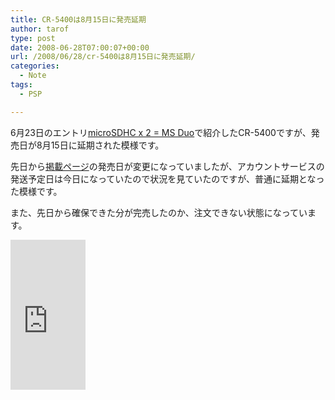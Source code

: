 ```yaml
---
title: CR-5400は8月15日に発売延期
author: tarof
type: post
date: 2008-06-28T07:00:07+00:00
url: /2008/06/28/cr-5400は8月15日に発売延期/
categories:
  - Note
tags:
  - PSP

---
```

6月23日のエントリ[microSDHC x 2 = MS Duo][1]で紹介したCR-5400ですが、発売日が8月15日に延期された模様です。
  
先日から[掲載ページ][2]の発売日が変更になっていましたが、アカウントサービスの発送予定日は今日になっていたので状況を見ていたのですが、普通に延期となった模様です。

また、先日から確保できた分が完売したのか、注文できない状態になっています。

<iframe src="http://rcm-jp.amazon.co.jp/e/cm?t=maplefactory-22&#038;o=9&#038;p=8&#038;l=as1&#038;asins=B001B6EAOY&#038;fc1=000000&#038;IS2=1&#038;lt1=_blank&#038;lc1=0000FF&#038;bc1=FFFFFF&#038;bg1=FFFFFF&#038;f=ifr&#038;nou=1" style="width:120px;height:240px;" scrolling="no" marginwidth="0" marginheight="0" frameborder="0"></iframe>

 [1]: http://maple-factory.net/2008/06/23/microsdhcx2-ms-duo/
 [2]: http://www.amazon.co.jp/dp/B001B6EAOY?tag=maplefactory-22&camp=243&creative=1615&linkCode=as1&creativeASIN=B001B6EAOY&adid=0H2WGRD4QJ3H10HWD0ZN&